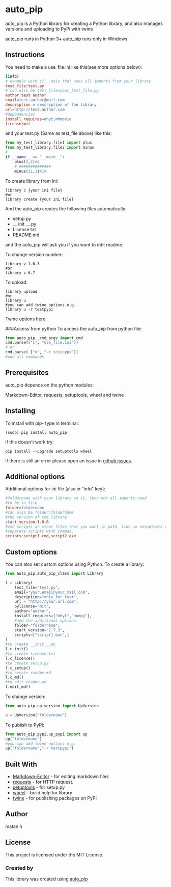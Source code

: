 # auto_pip


auto_pip is a Python library for creating a Python library,
and also manages versions and uploading to PyPi with twine

auto_pip runs in Python 3+
auto_pip runs only in Windows
## Instructions
You need to make a
use_file.ini like this(see more options below):
```ini
[info]
# example with if...main that uses all imports from your library
test_file:test.py
# can also be test_file=your_test_file.py
author:test author
email=test.author@mail.com
description = description of the library
url=http://test.author.com
#dependencies
install_requires=mhyt,mhmovie
license:mit
```
and your test.py (Same as test_file above) like this:
```python
from my_test_library.file1 import plus
from my_test_library.file2 import minus
#
if __name__ == "__main__":
    plus(2,2)#4
    # ##############
    minus(11,1)#10
```
To create library from ini:
```
library c {your ini file}
#or
library create {your ini file}
```
And the auto_pip creates the following files automatically:

* setup.py
* __ init __.py
* License.txt 
* README.md

and the auto_pip will ask you if you want to edit readme.

To change version number:
```
library v 1.0.3
#or 
library v 6.7
```

To upload:
```
library upload
#or
library u
#you can add twine options e.g.
library u -r testpypi
```
Twine options [here](https://twine.readthedocs.io/en/latest/#twine-upload)

###Access from python
To access the auto_pip from python file:
```python
from auto_pip._cmd_argv import cmd
cmd.parse(["c", "use_file.ini"])
# or 
cmd.parse( ["u", "-r testpypi"])
#and all commands
```
## Prerequisites
auto_pip depends on the python modules:

Markdown-Editor,
requests,
setuptools,
wheel
and twine

## Installing
To install with pip-
type in terminal:
```
(sudo) pip install auto_pip
```
if this doesn't work try:
```
pip install --upgrade setuptools wheel
```
if there is still an error please open an issue in [github issues](https://github.com/matan-h/auto_pip/issues).

## Additional options
Additional options for ini file (also in "info" key): 
```ini
#foldername with your library in it, then not all imports need
#to be in file
folder=foldername 
#can also be folder:foldername
#the version of the library
start_version:1.0.0
#cmd scripts or other files that you want in path, like in setuptools scripts.
#separate scripts with commas.
scripts:script1.cmd,script2.exe
```

## Custom options
You can also set custom options using Python.
To create a library:
```python
from auto_pip.auto_pip_class import Library

l = Library(
    test_file="test.py",
    email="your.email@your_mail.com",
    description="only for test",
    url = "http://your.url.com",
    pylicense="mit",
    author="author",
    install_requires=["mhyt","numpy"],
    #and the additional options:
    folder="foldername",
    start_version="2.7.3",
    scripts=["script1.bat",]
)
#to create __init__.py
l.c_init()
#to create licence.txt
l.c_licence()
#to create setup.py
l.c_setup()
#to create readme.md
l.c_md()
#to edit readme.md
l.edit_md()
```
To change version:
```python
from auto_pip.up_version import UpVersion

u = UpVersion("foldername")
```
To publish to PyPi:
```python
from auto_pip.pypi.up_pypi import up
up("foldername")
#you can add twine options e.g.
up("foldername","-r testpypi")
```
## Built With
* [Markdown-Editor](https://github.com/ncornette/Python-Markdown-Editor.git) - for editing markdown files
* [requests](https://requests.readthedocs.io) - for HTTP request.
* [setuptools](https://github.com/pypa/setuptools) - for setup.py
* [wheel](https://github.com/pypa/wheel) - build help for library
* [twine](https://twine.readthedocs.io/) - for publishing packages on PyPI
## Author
matan h
## License
This project is licensed under the MIT License.
### Created by
This library was created using [auto_pip](https://github.com/matan-h/auto_pip)

